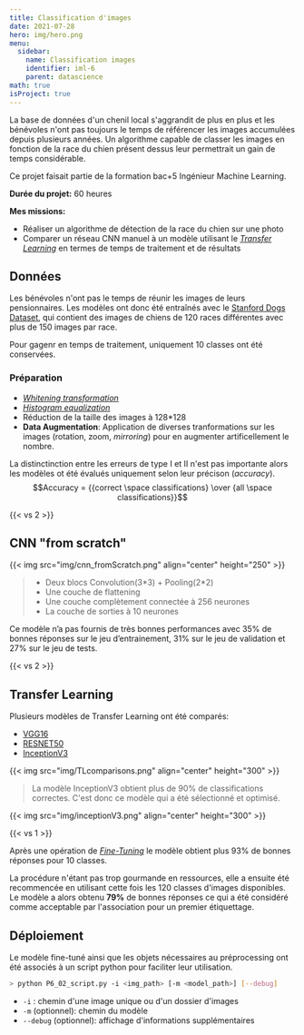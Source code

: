 ```yaml
---
title: Classification d'images
date: 2021-07-28
hero: img/hero.png
menu:
  sidebar:
    name: Classification images
    identifier: iml-6
    parent: datascience
math: true
isProject: true
---
```


La base de données d'un chenil local s'aggrandit de plus en plus et les bénévoles n'ont pas toujours le temps de référencer les images accumulées depuis plusieurs années. Un algorithme capable de classer les images en fonction de la race du chien présent dessus leur permettrait un gain de temps considérable.

Ce projet faisait partie de la formation bac+5 Ingénieur Machine Learning.

<!-- {{< vs 1 >}}
{{< githublink "FlorianFormentini/OC_IML_P6_Images" >}} -->

**Durée du projet:** 60 heures

**Mes missions:**
- Réaliser un algorithme de détection de la race du chien sur une photo
- Comparer un réseau CNN manuel à un modèle utilisant le [*Transfer Learning*](https://fr.wikipedia.org/wiki/Apprentissage_par_transfert) en termes de temps de traitement et de résultats

## Données
Les bénévoles n'ont pas le temps de réunir les images de leurs pensionnaires. Les modèles ont donc été entraînés avec le [Stanford Dogs Dataset](http://vision.stanford.edu/aditya86/ImageNetDogs/), qui contient des images de chiens de 120 races différentes avec plus de 150 images par race.

Pour gagenr en temps de traitement, uniquement 10 classes ont été conservées.

### Préparation
- [*Whitening transformation*](https://en.wikipedia.org/wiki/Whitening_transformation)
- [*Histogram equalization*](https://en.wikipedia.org/wiki/Histogram_equalization)
- Réduction de la taille des images à 128*128
- **Data Augmentation**: Application de diverses tranformations sur les images (rotation, zoom, *mirroring*) pour en augmenter artificellement le nombre.

La distinctinction entre les erreurs de type I et II n'est pas importante alors les modèles ot été évalués uniquement selon leur précison (*accuracy*).
$$Accuracy = {{correct \space classifications} \over {all \space classifications}}$$

{{< vs 2 >}}

## CNN "from scratch"
{{< img src="img/cnn_fromScratch.png" align="center" height="250" >}}
> - Deux blocs Convolution(3\*3) + Pooling(2\*2)
> - Une couche de flattening
> - Une couche complètement connectée à 256 neurones
> - La couche de sorties à 10 neurones

Ce modèle n’a pas fournis de très bonnes performances avec 35% de bonnes réponses sur le jeu d’entrainement, 31% sur le jeu de validation et 27% sur le jeu de tests. 

<!-- {{< img src="img/cm_custom.png" align="center"  height="300" >}} -->

{{< vs 2 >}}

## Transfer Learning

Plusieurs modèles de Transfer Learning ont été comparés:
- [VGG16](https://arxiv.org/abs/1409.1556v6)
- [RESNET50](https://towardsdatascience.com/the-annotated-resnet-50-a6c536034758)
- [InceptionV3](https://cloud.google.com/tpu/docs/inception-v3-advanced?hl=fr)

<!-- {{< img src="img/cm_tl.png" align="center"  height="300" >}} -->
{{< img src="img/TLcomparisons.png" align="center"  height="300" >}}
> La modèle InceptionV3 obtient plus de 90% de classifications correctes. C'est donc ce modèle qui a été sélectionné et optimisé.

{{< img src="img/inceptionV3.png" align="center" height="300" >}}

{{< vs 1 >}}

Après une opération de [*Fine-Tuning*](https://keras.io/api/applications/#finetune-inceptionv3-on-a-new-set-of-classes) le modèle obtient plus 93% de bonnes réponses pour 10 classes.

La procédure n'étant pas trop gourmande en ressources, elle a ensuite été recommencée en utilisant cette fois les 120 classes d'images disponibles.  
Le modèle a alors obtenu **79%** de bonnes réponses ce qui a été considéré comme acceptable par l'association pour un premier étiquettage.

## Déploiement

Le modèle fine-tuné ainsi que les objets nécessaires au préprocessing ont été associés à un script python pour faciliter leur utilisation.

```sh
> python P6_02_script.py -i <img_path> [-m <model_path>] [--debug]
```
- `-i` : chemin d'une image unique ou d'un dossier d'images
- `-m` (optionnel): chemin du modèle
- `--debug` (optionnel): affichage d'informations supplémentaires
